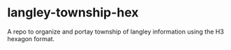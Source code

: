 # langley-township-hex
A repo to organize and portay township of langley information using the H3 hexagon format.
